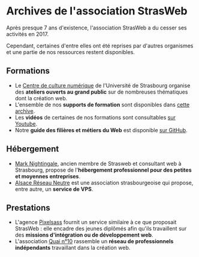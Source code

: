 # Archives de l'association StrasWeb

Après presque 7 ans d'existence, l'association StrasWeb a du cesser ses activités en 2017.

Cependant, certaines d'entre elles ont été reprises par d'autres organismes et une partie de nos ressources restent disponibles.

## Formations

* Le [Centre de culture numérique](https://ccn.unistra.fr/) de l'Université de Strasbourg organise des **ateliers ouverts au grand public** sur de nombreuses thématiques dont la création web.
* L'ensemble de nos **supports de formation** sont disponibles dans [cette archive](https://github.com/StrasWeb/strasweb-archive/tree/master/Formations).
* Les **vidéos** de certaines de nos formations sont consultables [sur Youtube](https://www.youtube.com/channel/UCpEqt4tJKlMdMRsvQpODW6Q/videos).
* Notre **guide des filières et métiers du Web** est disponible [sur GitHub](https://github.com/StrasWeb/strasweb-archive/blob/master/Fili%C3%A8res%20et%20m%C3%A9tiers%20du%20Web%20%C3%A0%20Strasbourg.md).

## Hébergement

* [Mark Nightingale](https://www.marknightingale.net/fr/hebergement/), ancien membre de Strasweb et consultant web à Strasbourg, propose de l'**hébergement professionnel pour des petites et moyennes entreprises**.
* [Alsace Réseau Neutre](https://arn-fai.net/) est une association strasbourgeoise qui propose, entre autre, un **service de VPS**.

## Prestations

* L'agence [Pixelsass](https://pixelsass.fr/) fournit un service similaire à ce que proposait StrasWeb : elle encadre des jeunes diplômés afin qu'ils travaillent sur des **missions d'intégration ou de développement web**.
* L'association [Quai n°10](https://quai10.org/) rassemble un **réseau de professionnels indépendants** travaillant dans la création web.
